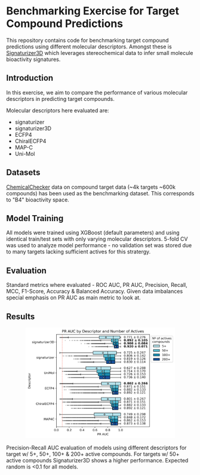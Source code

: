 # Benchmarking Exercise for Target Compound Predictions

This repository contains code for benchmarking target compound predictions using different molecular descriptors. Amongst these is [Signaturizer3D](https://www.biorxiv.org/content/10.1101/2024.03.15.584974v1) which leverages stereochemical data to infer small molecule bioactivity signatures.

## Introduction
In this exercise, we aim to compare the performance of various molecular descriptors in predicting target compounds. 

Molecular descriptors here evaluated are:
* signaturizer
* signaturizer3D
* ECFP4
* ChiralECFP4
* MAP-C
* Uni-Mol

## Datasets
[ChemicalChecker](https://www.nature.com/articles/s41587-020-0502-7) data on compound target data (~4k targets ~600k compounds) has been used as the benchmarking dataset. This corresponds to "B4" bioactivity space. 

## Model Training
All models were trained using XGBoost (default parameters) and using identical train/test sets with only varying molecular descriptors. 5-fold CV was used to analyze model performance - no validation set was stored due to many targets lacking sufficient actives for this stratergy. 

## Evaluation
Standard metrics where evaluated - ROC AUC, PR AUC, Precision, Recall, MCC, F1-Score, Accuracy & Balanced Accuracy. Given data imbalances special emphasis on PR AUC as main metric to look at. 

## Results
<p align="center">
    <img src="output/figures/boxplot_auprc.png" alt="PR AUC" width="400"/>
<p>
Precision-Recall AUC evaluation of models using different descriptors for target w/ 5+, 50+, 100+ & 200+ active compounds. For targets w/ 50+ active compounds Signaturizer3D shows a higher performance. Expected random is <0.1 for all models.